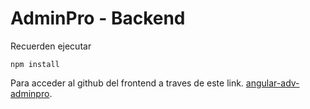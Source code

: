 # AdminPro - Backend

Recuerden ejecutar

```
npm install
```


Para acceder al github del frontend a traves de este link. [angular-adv-adminpro](https://github.com/jhoncharry/angular-adv-adminpro).


